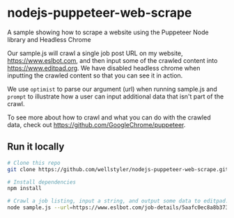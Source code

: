 # nodejs-puppeteer-web-scrape
A sample showing how to scrape a website using the Puppeteer Node library and Headless Chrome

Our sample.js will crawl a single job post URL on my website, https://www.eslbot.com, and then input some of the crawled content into https://www.editpad.org. We have disabled headless chrome when inputting the crawled content so that you can see it in action.

We use `optimist` to parse our argument (url) when running sample.js and `prompt` to illustrate how a user can input additional data that isn't part of the crawl.

To see more about how to crawl and what you can do with the crawled data, check out https://github.com/GoogleChrome/puppeteer.

## Run it locally

```bash
# Clone this repo
git clone https://github.com/wellstyler/nodejs-puppeteer-web-scrape.git

# Install dependencies
npm install

# Crawl a job listing, input a string, and output some data to editpad.org
node sample.js --url=https://www.eslbot.com/job-details/5aafc0ec8a8b373ef82877cf
```
